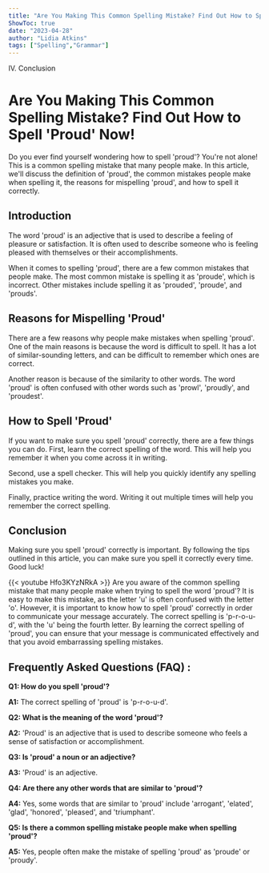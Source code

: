 ```yaml
---
title: "Are You Making This Common Spelling Mistake? Find Out How to Spell 'Proud' Now!"
ShowToc: true 
date: "2023-04-28"
author: "Lidia Atkins" 
tags: ["Spelling","Grammar"]
---
```

IV. Conclusion

# Are You Making This Common Spelling Mistake? Find Out How to Spell 'Proud' Now! 
Do you ever find yourself wondering how to spell 'proud'? You're not alone! This is a common spelling mistake that many people make. In this article, we'll discuss the definition of 'proud', the common mistakes people make when spelling it, the reasons for mispelling 'proud', and how to spell it correctly. 

## Introduction 
The word 'proud' is an adjective that is used to describe a feeling of pleasure or satisfaction. It is often used to describe someone who is feeling pleased with themselves or their accomplishments. 

When it comes to spelling 'proud', there are a few common mistakes that people make. The most common mistake is spelling it as 'proude', which is incorrect. Other mistakes include spelling it as 'prouded', 'proude', and 'prouds'.

## Reasons for Mispelling 'Proud'
There are a few reasons why people make mistakes when spelling 'proud'. One of the main reasons is because the word is difficult to spell. It has a lot of similar-sounding letters, and can be difficult to remember which ones are correct. 

Another reason is because of the similarity to other words. The word 'proud' is often confused with other words such as 'prowl', 'proudly', and 'proudest'. 

## How to Spell 'Proud' 
If you want to make sure you spell 'proud' correctly, there are a few things you can do. First, learn the correct spelling of the word. This will help you remember it when you come across it in writing. 

Second, use a spell checker. This will help you quickly identify any spelling mistakes you make. 

Finally, practice writing the word. Writing it out multiple times will help you remember the correct spelling. 

## Conclusion 
Making sure you spell 'proud' correctly is important. By following the tips outlined in this article, you can make sure you spell it correctly every time. Good luck!

{{< youtube Hfo3KYzNRkA >}} 
Are you aware of the common spelling mistake that many people make when trying to spell the word 'proud'? It is easy to make this mistake, as the letter 'u' is often confused with the letter 'o'. However, it is important to know how to spell 'proud' correctly in order to communicate your message accurately. The correct spelling is 'p-r-o-u-d', with the 'u' being the fourth letter. By learning the correct spelling of 'proud', you can ensure that your message is communicated effectively and that you avoid embarrassing spelling mistakes.

## Frequently Asked Questions (FAQ) :
**Q1: How do you spell 'proud'?**

**A1:** The correct spelling of 'proud' is 'p-r-o-u-d'.

**Q2: What is the meaning of the word 'proud'?**

**A2:** 'Proud' is an adjective that is used to describe someone who feels a sense of satisfaction or accomplishment. 

**Q3: Is 'proud' a noun or an adjective?**

**A3:** 'Proud' is an adjective.

**Q4: Are there any other words that are similar to 'proud'?**

**A4:** Yes, some words that are similar to 'proud' include 'arrogant', 'elated', 'glad', 'honored', 'pleased', and 'triumphant'.

**Q5: Is there a common spelling mistake people make when spelling 'proud'?**

**A5:** Yes, people often make the mistake of spelling 'proud' as 'proude' or 'proudy'.





